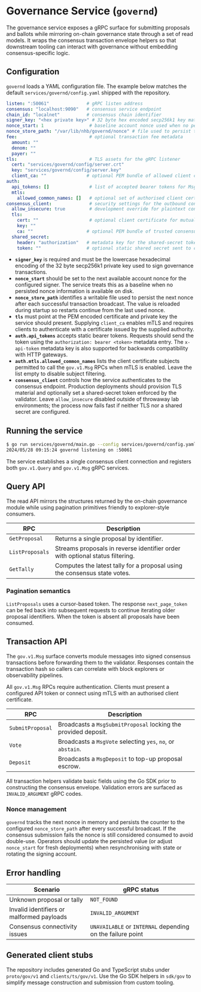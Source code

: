 # Governance Service (`governd`)

The governance service exposes a gRPC surface for submitting proposals and
ballots while mirroring on-chain governance state through a set of read models.
It wraps the consensus transaction envelope helpers so that downstream tooling
can interact with governance without embedding consensus-specific logic.

## Configuration

`governd` loads a YAML configuration file. The example below matches the default
`services/governd/config.yaml` shipped with the repository.

```yaml
listen: ":50061"              # gRPC listen address
consensus: "localhost:9090"   # consensus service endpoint
chain_id: "localnet"          # consensus chain identifier
signer_key: "<hex private key>" # 32 byte hex encoded secp256k1 key material
nonce_start: 1                 # baseline account nonce used when no persisted state exists
nonce_store_path: "/var/lib/nhb/governd/nonce" # file used to persist the next nonce across restarts
fee:                           # optional transaction fee metadata
  amount: ""
  denom: ""
  payer: ""
tls:                           # TLS assets for the gRPC listener
  cert: "services/governd/config/server.crt"
  key: "services/governd/config/server.key"
  client_ca: ""               # optional PEM bundle of allowed client certificate authorities
auth:
  api_tokens: []               # list of accepted bearer tokens for Msg RPCs
  mtls:
    allowed_common_names: []   # optional set of authorised client certificate common names
consensus_client:              # security settings for the outbound consensus client
  allow_insecure: true         # development override for plaintext consensus connections
  tls:
    cert: ""                   # optional client certificate for mutual TLS
    key: ""
    ca: ""                    # optional PEM bundle of trusted consensus server roots
  shared_secret:
    header: "authorization"   # metadata key for the shared-secret token
    token: ""                 # optional static shared secret sent to consensus
```

* **`signer_key`** is required and must be the lowercase hexadecimal encoding of
  the 32 byte secp256k1 private key used to sign governance transactions.
* **`nonce_start`** should be set to the next available account nonce for the
  configured signer. The service treats this as a baseline when no persisted
  nonce information is available on disk.
* **`nonce_store_path`** identifies a writable file used to persist the next
  nonce after each successful transaction broadcast. The value is reloaded
  during startup so restarts continue from the last used nonce.
* **`tls`** must point at the PEM encoded certificate and private key the
  service should present. Supplying `client_ca` enables mTLS and requires
  clients to authenticate with a certificate issued by the supplied authority.
* **`auth.api_tokens`** accepts static bearer tokens. Requests should send the
  token using the `authorization: bearer <token>` metadata entry. The
  `x-api-token` metadata key is also supported for backwards compatibility with
  HTTP gateways.
* **`auth.mtls.allowed_common_names`** lists the client certificate subjects
  permitted to call the `gov.v1.Msg` RPCs when mTLS is enabled. Leave the list
  empty to disable subject filtering.
* **`consensus_client`** controls how the service authenticates to the
  consensus endpoint. Production deployments should provision TLS material and
  optionally set a shared-secret token enforced by the validator. Leave
  `allow_insecure` disabled outside of throwaway lab environments; the process
  now fails fast if neither TLS nor a shared secret are configured.

## Running the service

```bash
$ go run services/governd/main.go --config services/governd/config.yaml
2024/05/28 09:15:24 governd listening on :50061
```

The service establishes a single consensus client connection and registers both
`gov.v1.Query` and `gov.v1.Msg` gRPC services.

## Query API

The read API mirrors the structures returned by the on-chain governance module
while using pagination primitives friendly to explorer-style consumers.

| RPC | Description |
| --- | ----------- |
| `GetProposal` | Returns a single proposal by identifier. |
| `ListProposals` | Streams proposals in reverse identifier order with optional status filtering. |
| `GetTally` | Computes the latest tally for a proposal using the consensus state votes. |

### Pagination semantics

`ListProposals` uses a cursor-based token. The response `next_page_token` can be
fed back into subsequent requests to continue iterating older proposal
identifiers. When the token is absent all proposals have been consumed.

## Transaction API

The `gov.v1.Msg` surface converts module messages into signed consensus
transactions before forwarding them to the validator. Responses contain the
transaction hash so callers can correlate with block explorers or observability
pipelines.

All `gov.v1.Msg` RPCs require authentication. Clients must present a configured
API token or connect using mTLS with an authorised client certificate.

| RPC | Description |
| --- | ----------- |
| `SubmitProposal` | Broadcasts a `MsgSubmitProposal` locking the provided deposit. |
| `Vote` | Broadcasts a `MsgVote` selecting `yes`, `no`, or `abstain`. |
| `Deposit` | Broadcasts a `MsgDeposit` to top-up proposal escrow. |

All transaction helpers validate basic fields using the Go SDK prior to
constructing the consensus envelope. Validation errors are surfaced as
`INVALID_ARGUMENT` gRPC codes.

### Nonce management

`governd` tracks the next nonce in memory and persists the counter to the
configured `nonce_store_path` after every successful broadcast. If the consensus
submission fails the nonce is still considered consumed to avoid double-use.
Operators should update the persisted value (or adjust `nonce_start` for fresh
deployments) when resynchronising with state or rotating the signing account.

## Error handling

| Scenario | gRPC status |
| -------- | ------------ |
| Unknown proposal or tally | `NOT_FOUND` |
| Invalid identifiers or malformed payloads | `INVALID_ARGUMENT` |
| Consensus connectivity issues | `UNAVAILABLE` or `INTERNAL` depending on the failure point |

## Generated client stubs

The repository includes generated Go and TypeScript stubs under
`proto/gov/v1` and `clients/ts/gov/v1`. Use the Go SDK helpers in `sdk/gov` to
simplify message construction and submission from custom tooling.

